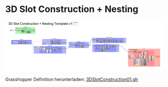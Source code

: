 # 3D Slot Construction + Nesting 

![3D Slot Construction GH Definition](assets/3DSlotConstruction01.gh.png)


Grasshopper Definition herunterladen: [3DSlotConstruction01.gh](https://github.com/robin-gdwl/docs/raw/refs/heads/main/docs/Courses/Explorations_in_CNC/assets/3DSlotConstruction01.gh)

